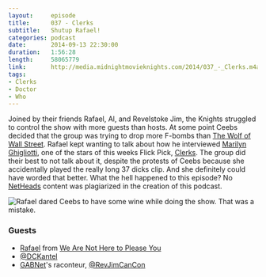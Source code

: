 ```yaml
---
layout:     episode
title:      037 - Clerks
subtitle:   Shutup Rafael!
categories: podcast
date:       2014-09-13 22:30:00
duration:   1:56:28
length:     58065779
link:       http://media.midnightmovieknights.com/2014/037_-_Clerks.m4a
tags:
- Clerks
- Doctor
- Who
---
```


Joined by their friends Rafael, Al, and Revelstoke Jim, the Knights struggled to control the show with more guests than hosts. At some point Ceebs decided that the group was trying to drop more F-bombs than [The Wolf of Wall Street](http://www.imdb.com/title/tt0993846). Rafael kept wanting to talk about how he interviewed [Marilyn Ghigliotti](http://www.imdb.com/name/nm0003870), one of the stars of this weeks Flick Pick, [Clerks](http://www.imdb.com/title/tt0109445). The group did their best to not talk about it, despite the protests of Ceebs because she accidentally played the really long 37 dicks clip. And she definitely could have worded that better. What the hell happened to this episode? No [NetHeads](http://smodcast.com/channels/netheads/) content was plagiarized in the creation of this podcast.

![Rafael dared Ceebs to have some wine while doing the show. That was a mistake.](http://media.midnightmovieknights.com/img/MMK37WhinyCeebs-1024x768.jpg)

### Guests

* [Rafael](https://twitter.com/WANHTPY) from [We Are Not Here to Please You](http://wearenotheretopleaseyou.blogspot.fi)
* [@DCKantel](https://twitter.com/DCKantel)
* [GABNet](http://www.gabnet.net)'s raconteur, [@RevJimCanCon](https://twitter.com/RevJimCanCon)